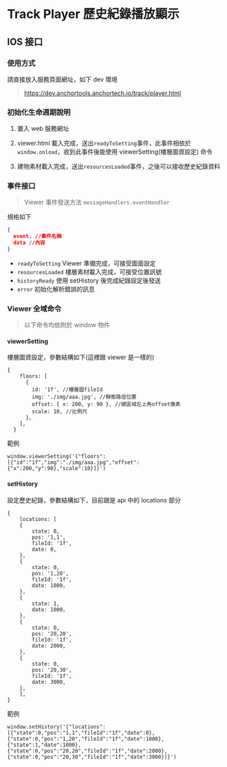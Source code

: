 # Track Player 歷史紀錄播放顯示

## IOS 接口

### 使用方式

請直接放入服務頁面網址，如下 dev 環境

> <https://dev.anchortools.anchortech.io/track/player.html>

### 初始化生命週期說明

1. 置入 web 服務網址
2. viewer.html 載入完成，送出`readyToSetting`事件，此事件相依於 `window.onload`，收到此事件後能使用 viewerSetting(樓層圖資設定) 命令

3. 建物素材載入完成，送出`resourcesLoaded`事件，之後可以接收歷史紀錄資料

### 事件接口

> Viewer 事件發送方法 `messageHandlers.eventHandler`

規格如下

```json
{
  event, //事件名稱
  data //內容
}
```

- `readyToSetting` Viewer 準備完成，可接受圖面設定
- `resourcesLoaded` 樓層素材載入完成，可接受位置訊號
- `historyReady` 使用 setHistory 後完成紀錄設定後發送
- `error` 初始化解析錯誤的訊息

### Viewer 全域命令

> 以下命令均依附於 window 物件

#### viewerSetting

樓層圖資設定，參數結構如下(這裡跟 viewer 是一樣的)

```javasctiopt
{
    floors: [
      {
        id: '1f', //樓層圖fileId
        img: './img/aaa.jpg', //靜態路徑位置
        offset: { x: 200, y: 90 }, //總區域左上角offset像素
        scale: 10, //比例尺
      },
    ],
  }
```

範例

```javasctiopt
window.viewerSetting('{"floors":[{"id":"1f","img":"./img/aaa.jpg","offset":{"x":200,"y":90},"scale":10}]}')
```

#### setHistory

設定歷史紀錄，參數結構如下，目前跟是 api 中的 locations 部分

```javasctiopt
{
    locations: [
    {
        state: 0,
        pos: '1,1',
        fileId: '1f',
        date: 0,
    },
    {
        state: 0,
        pos: '1,20',
        fileId: '1f',
        date: 1000,
    },
    {
        state: 1,
        date: 1000,
    },
    {
        state: 0,
        pos: '20,20',
        fileId: '1f',
        date: 2000,
    },
    {
        state: 0,
        pos: '20,30',
        fileId: '1f',
        date: 3000,
    },
    ],
}
```

範例

```javasctiopt
window.setHistory('{"locations":[{"state":0,"pos":"1,1","fileId":"1f","date":0},{"state":0,"pos":"1,20","fileId":"1f","date":1000},{"state":1,"date":1000},{"state":0,"pos":"20,20","fileId":"1f","date":2000},{"state":0,"pos":"20,30","fileId":"1f","date":3000}]}')
```
